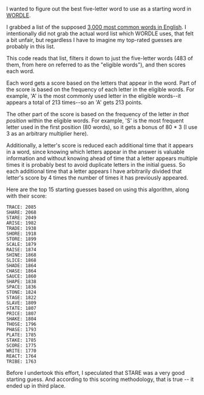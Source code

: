 I wanted to figure out the best five-letter word to use as a starting word in [WORDLE](https://www.powerlanguage.co.uk/wordle/).

I grabbed a list of the supposed [3,000 most common words in English](https://www.ef.edu/english-resources/english-vocabulary/top-3000-words/). I intentionally did not grab the actual word list which WORDLE uses, that felt a bit unfair, but regardless I have to imagine my top-rated guesses are probably in this list.

This code reads that list, filters it down to just the five-letter words (483 of them, from here on referred to as the "eligible words"), and then scores each word.

Each word gets a score based on the letters that appear in the word. Part of the score is based on the frequency of each letter in the eligible words. For example, 'A' is the most commonly used letter in the eligible words--it appears a total of 213 times--so an 'A' gets 213 points. 

The other part of the score is based on the frequency of the letter _in that position_ within the eligible words. For example, 'S' is the most frequent letter used in the first position (80 words), so it gets a bonus of 80 * 3 (I use 3 as an arbitrary multiplier here).

Additionally, a letter's score is reduced each additional time that it appears in a word, since knowing which letters appear in the answer is valuable information and without knowing ahead of time that a letter appears multiple times it is probably best to avoid duplicate letters in the initial guess. So each additional time that a letter appears I have arbitrarily divided that letter's score by 4 times the number of times it has previously appeared. 

Here are the top 15 starting guesses based on using this algorithm, along with their score:

    TRACE: 2085
    SHARE: 2068
    STARE: 2049
    ARISE: 1982
    TRADE: 1938
    SHORE: 1918
    STORE: 1899
    SCALE: 1879
    RAISE: 1874
    SHINE: 1868
    SLICE: 1868
    SHADE: 1864
    CHASE: 1864
    SAUCE: 1860
    SHAPE: 1838
    SPACE: 1836
    STONE: 1824
    STAGE: 1822
    SLAVE: 1809
    STATE: 1807
    PRICE: 1807
    SHAKE: 1804
    THOSE: 1796
    PHASE: 1793
    PLATE: 1785
    STAKE: 1785
    SCORE: 1775
    WRITE: 1770
    REACT: 1764
    TRIBE: 1763

Before I undertook this effort, I speculated that STARE was a very good starting guess. And according to this scoring methodology, that is true -- it ended up in third place.